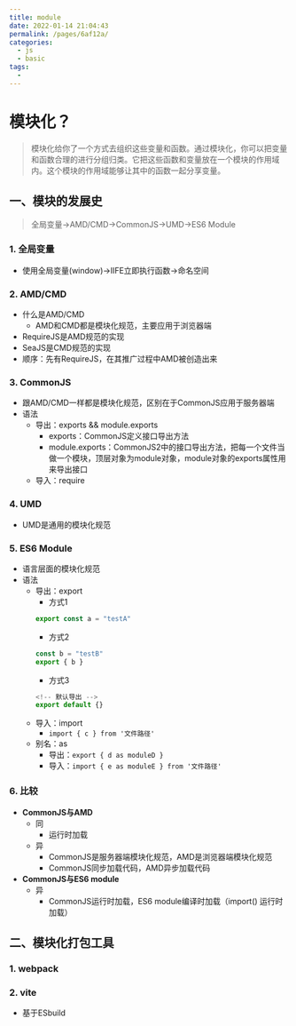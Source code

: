 ```yaml
---
title: module
date: 2022-01-14 21:04:43
permalink: /pages/6af12a/
categories:
  - js
  - basic
tags:
  - 
---
```


# 模块化？
> 模块化给你了一个方式去组织这些变量和函数。通过模块化，你可以把变量和函数合理的进行分组归类。它把这些函数和变量放在一个模块的作用域内。这个模块的作用域能够让其中的函数一起分享变量。

## 一、模块的发展史
> 全局变量→AMD/CMD→CommonJS→UMD→ES6 Module
### 1. 全局变量
- 使用全局变量(window)→IIFE立即执行函数→命名空间
### 2. AMD/CMD
- 什么是AMD/CMD
  - AMD和CMD都是模块化规范，主要应用于浏览器端
- RequireJS是AMD规范的实现
- SeaJS是CMD规范的实现
- 顺序：先有RequireJS，在其推广过程中AMD被创造出来
### 3. CommonJS
- 跟AMD/CMD一样都是模块化规范，区别在于CommonJS应用于服务器端
- 语法
  - 导出：exports && module.exports
    - exports：CommonJS定义接口导出方法
    - module.exports：CommonJS2中的接口导出方法，把每一个文件当做一个模块，顶层对象为module对象，module对象的exports属性用来导出接口
  - 导入：require
### 4. UMD
- UMD是通用的模块化规范
### 5. ES6 Module
- 语言层面的模块化规范
- 语法
  - 导出：export
    - 方式1
    ```JavaScript
    export const a = "testA"
    ```
    - 方式2
    ```JavaScript
    const b = "testB"
    export { b }
    ```
    - 方式3
    ```JavaScript
    <!-- 默认导出 -->
    export default {}
    ```
  - 导入：import
    - `import { c } from '文件路径'`
  - 别名：as
    - 导出：`export { d as moduleD }`
    - 导入：`import { e as moduleE } from '文件路径'`
### 6. 比较
- **CommonJS与AMD**
  - 同
    - 运行时加载
  - 异
    - CommonJS是服务器端模块化规范，AMD是浏览器端模块化规范
    - CommonJS同步加载代码，AMD异步加载代码
- **CommonJS与ES6 module**
  - 异
    - CommonJS运行时加载，ES6 module编译时加载（import() 运行时加载）
## 二、模块化打包工具
### 1. webpack
### 2. vite
- 基于ESbuild
